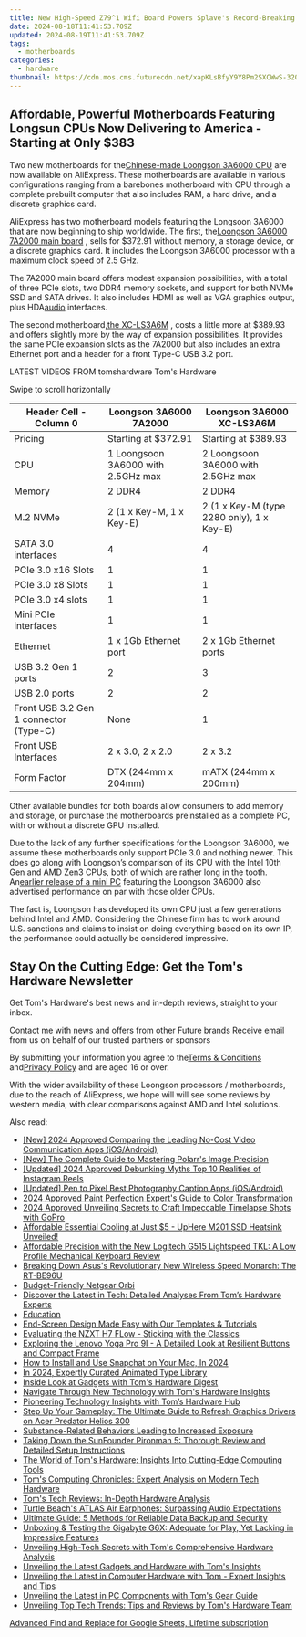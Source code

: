 ```yaml
---
title: New High-Speed Z79^1 Wifi Board Powers Splave's Record-Breaking Overclocking Feats
date: 2024-08-18T11:41:53.709Z
updated: 2024-08-19T11:41:53.709Z
tags:
  - motherboards
categories:
  - hardware
thumbnail: https://cdn.mos.cms.futurecdn.net/xapKLsBfyY9Y8Pm2SXCWwS-320-80.jpg
---
```


## Affordable, Powerful Motherboards Featuring Longsun CPUs Now Delivering to America - Starting at Only $383

Two new motherboards for the[Chinese-made Loongson 3A6000 CPU](https://tools.techidaily.com) are now available on AliExpress. These motherboards are available in various configurations ranging from a barebones motherboard with CPU through a complete prebuilt computer that also includes RAM, a hard drive, and a discrete graphics card.

 AliExpress has two motherboard models featuring the Longsoon 3A6000 that are now beginning to ship worldwide. The first, the[Loongson 3A6000 7A2000 main board](https://go.redirectingat.com/?id=92X1584492&xcust=tomshardware%5Fus%5F3426833342212546179&xs=1&url=https%3A%2F%2Fwww.aliexpress.us%2Fitem%2F3256806533337744.html&sref=https%3A%2F%2Fwww.tomshardware.com%2Fpc-components%2Fmotherboards%2Fmotherboards-and-systems-with-chinas-loongson-cpus-now-shipping-to-us-customers-options-start-from-dollar373-for-a-dtx-board-with-processor-and-cooler) , sells for $372.91 without memory, a storage device, or a discrete graphics card. It includes the Loongson 3A6000 processor with a maximum clock speed of 2.5 GHz.

 The 7A2000 main board offers modest expansion possibilities, with a total of three PCIe slots, two DDR4 memory sockets, and support for both NVMe SSD and SATA drives. It also includes HDMI as well as VGA graphics output, plus HDA[audio](https://tools.techidaily.com) interfaces.

 The second motherboard,[the XC-LS3A6M](https://go.redirectingat.com/?id=92X1584492&xcust=tomshardware%5Fus%5F1274473871414481181&xs=1&url=https%3A%2F%2Fwww.aliexpress.us%2Fitem%2F3256806779224228.html%23nav-specification&sref=https%3A%2F%2Fwww.tomshardware.com%2Fpc-components%2Fmotherboards%2Fmotherboards-and-systems-with-chinas-loongson-cpus-now-shipping-to-us-customers-options-start-from-dollar373-for-a-dtx-board-with-processor-and-cooler) , costs a little more at $389.93 and offers slightly more by the way of expansion possibilities. It provides the same PCIe expansion slots as the 7A2000 but also includes an extra Ethernet port and a header for a front Type-C USB 3.2 port.

 LATEST VIDEOS FROM tomshardware Tom's Hardware

 Swipe to scroll horizontally

| Header Cell - Column 0                 | Loongson 3A6000 7A2000             | Loongson 3A6000 XC-LS3A6M                 |
| -------------------------------------- | ---------------------------------- | ----------------------------------------- |
| Pricing                                | Starting at $372.91                | Starting at $389.93                       |
| CPU                                    | 1 Loongsoon 3A6000 with 2.5GHz max | 2 Loongsoon 3A6000 with 2.5GHz max        |
| Memory                                 | 2 DDR4                             | 2 DDR4                                    |
| M.2 NVMe                               | 2 (1 x Key-M, 1 x Key-E)           | 2 (1 x Key-M (type 2280 only), 1 x Key-E) |
| SATA 3.0 interfaces                    | 4                                  | 4                                         |
| PCIe 3.0 x16 Slots                     | 1                                  | 1                                         |
| PCIe 3.0 x8 Slots                      | 1                                  | 1                                         |
| PCIe 3.0 x4 slots                      | 1                                  | 1                                         |
| Mini PCIe interfaces                   | 1                                  | 1                                         |
| Ethernet                               | 1 x 1Gb Ethernet port              | 2 x 1Gb Ethernet ports                    |
| USB 3.2 Gen 1 ports                    | 2                                  | 3                                         |
| USB 2.0 ports                          | 2                                  | 2                                         |
| Front USB 3.2 Gen 1 connector (Type-C) | None                               | 1                                         |
| Front USB Interfaces                   | 2 x 3.0, 2 x 2.0                   | 2 x 3.2                                   |
| Form Factor                            | DTX (244mm x 204mm)                | mATX (244mm x 200mm)                      |

 Other available bundles for both boards allow consumers to add memory and storage, or purchase the motherboards preinstalled as a complete PC, with or without a discrete GPU installed.

 Due to the lack of any further specifications for the Loongson 3A6000, we assume these motherboards only support PCIe 3.0 and nothing newer. This does go along with Loongson’s comparison of its CPU with the Intel 10th Gen and AMD Zen3 CPUs, both of which are rather long in the tooth. An[earlier release of a mini PC](https://tools.techidaily.com) featuring the Loongson 3A6000 also advertised performance on par with those older CPUs.

 The fact is, Loongson has developed its own CPU just a few generations behind Intel and AMD. Considering the Chinese firm has to work around U.S. sanctions and claims to insist on doing everything based on its own IP, the performance could actually be considered impressive.

## Stay On the Cutting Edge: Get the Tom's Hardware Newsletter

 Get Tom's Hardware's best news and in-depth reviews, straight to your inbox.

 Contact me with news and offers from other Future brands  Receive email from us on behalf of our trusted partners or sponsors

 By submitting your information you agree to the[Terms & Conditions](https://futureplc.com/terms-conditions/) and[Privacy Policy](https://futureplc.com/privacy-policy/) and are aged 16 or over.

 With the wider availability of these Loongson processors / motherboards, due to the reach of AliExpress, we hope will will see some reviews by western media, with clear comparisons against AMD and Intel solutions.

<ins class="adsbygoogle"
     style="display:block"
     data-ad-format="autorelaxed"
     data-ad-client="ca-pub-7571918770474297"
     data-ad-slot="1223367746"></ins>



<ins class="adsbygoogle"
     style="display:block"
     data-ad-client="ca-pub-7571918770474297"
     data-ad-slot="8358498916"
     data-ad-format="auto"
     data-full-width-responsive="true"></ins>

<span class="atpl-alsoreadstyle">Also read:</span>
<div><ul>
<li><a href="https://screen-recording.techidaily.com/new-2024-approved-comparing-the-leading-no-cost-video-communication-apps-iosandroid/"><u>[New] 2024 Approved  Comparing the Leading No-Cost Video Communication Apps (iOS/Android)</u></a></li>
<li><a href="https://some-guidance.techidaily.com/new-the-complete-guide-to-mastering-polarrs-image-precision/"><u>[New] The Complete Guide to Mastering Polarr's Image Precision</u></a></li>
<li><a href="https://instagram-videos.techidaily.com/updated-2024-approved-debunking-myths-top-10-realities-of-instagram-reels/"><u>[Updated] 2024 Approved  Debunking Myths  Top 10 Realities of Instagram Reels</u></a></li>
<li><a href="https://extra-approaches.techidaily.com/updated-pen-to-pixel-best-photography-caption-apps-iosandroid/"><u>[Updated] Pen to Pixel  Best Photography Caption Apps (iOS/Android)</u></a></li>
<li><a href="https://extra-skills.techidaily.com/2024-approved-paint-perfection-experts-guide-to-color-transformation/"><u>2024 Approved  Paint Perfection  Expert's Guide to Color Transformation</u></a></li>
<li><a href="https://some-skills.techidaily.com/2024-approved-unveiling-secrets-to-craft-impeccable-timelapse-shots-with-gopro/"><u>2024 Approved  Unveiling Secrets to Craft Impeccable Timelapse Shots with GoPro</u></a></li>
<li><a href="https://hardware-reviews.techidaily.com/affordable-essential-cooling-at-just-5-uphere-m201-ssd-heatsink-unveiled/"><u>Affordable Essential Cooling at Just $5 - UpHere M201 SSD Heatsink Unveiled!</u></a></li>
<li><a href="https://hardware-reviews.techidaily.com/affordable-precision-with-the-new-logitech-g515-lightspeed-tkl-a-low-profile-mechanical-keyboard-review/"><u>Affordable Precision with the New Logitech G515 Lightspeed TKL: A Low Profile Mechanical Keyboard Review</u></a></li>
<li><a href="https://hardware-reviews.techidaily.com/breaking-down-asuss-revolutionary-new-wireless-speed-monarch-the-rt-be96u/"><u>Breaking Down Asus's Revolutionary New Wireless Speed Monarch: The RT-BE96U</u></a></li>
<li><a href="https://hardware-reviews.techidaily.com/budget-friendly-netgear-orbi/"><u>Budget-Friendly Netgear Orbi</u></a></li>
<li><a href="https://hardware-reviews.techidaily.com/discover-the-latest-in-tech-detailed-analyses-from-toms-hardware-experts/"><u>Discover the Latest in Tech: Detailed Analyses From Tom’s Hardware Experts</u></a></li>
<li><a href="https://hardware-reviews.techidaily.com/education/"><u>Education</u></a></li>
<li><a href="https://youtube-clips.techidaily.com/end-screen-design-made-easy-with-our-templates-and-tutorials/"><u>End-Screen Design Made Easy with Our Templates & Tutorials</u></a></li>
<li><a href="https://hardware-reviews.techidaily.com/evaluating-the-nzxt-h7-flow-sticking-with-the-classics/"><u>Evaluating the NZXT H7 FLow - Sticking with the Classics</u></a></li>
<li><a href="https://hardware-reviews.techidaily.com/exploring-the-lenovo-yoga-pro-9i-a-detailed-look-at-resilient-buttons-and-compact-frame/"><u>Exploring the Lenovo Yoga Pro 9I - A Detailed Look at Resilient Buttons and Compact Frame</u></a></li>
<li><a href="https://snapchat-videos.techidaily.com/how-to-install-and-use-snapchat-on-your-mac-in-2024/"><u>How to Install and Use Snapchat on Your Mac, In 2024</u></a></li>
<li><a href="https://some-knowledge.techidaily.com/in-2024-expertly-curated-animated-type-library/"><u>In 2024, Expertly Curated Animated Type Library</u></a></li>
<li><a href="https://hardware-reviews.techidaily.com/inside-look-at-gadgets-with-toms-hardware-digest/"><u>Inside Look at Gadgets with Tom's Hardware Digest</u></a></li>
<li><a href="https://hardware-reviews.techidaily.com/navigate-through-new-technology-with-toms-hardware-insights/"><u>Navigate Through New Technology with Tom's Hardware Insights</u></a></li>
<li><a href="https://hardware-reviews.techidaily.com/pioneering-technology-insights-with-toms-hardware-hub/"><u>Pioneering Technology Insights with Tom’s Hardware Hub</u></a></li>
<li><a href="https://win-amazing.techidaily.com/step-up-your-gameplay-the-ultimate-guide-to-refresh-graphics-drivers-on-acer-predator-helios-300/"><u>Step Up Your Gameplay: The Ultimate Guide to Refresh Graphics Drivers on Acer Predator Helios 300</u></a></li>
<li><a href="https://hardware-reviews.techidaily.com/substance-related-behaviors-leading-to-increased-exposure/"><u>Substance-Related Behaviors Leading to Increased Exposure</u></a></li>
<li><a href="https://hardware-reviews.techidaily.com/taking-down-the-sunfounder-pironman-5-thorough-review-and-detailed-setup-instructions/"><u>Taking Down the SunFounder Pironman 5: Thorough Review and Detailed Setup Instructions</u></a></li>
<li><a href="https://hardware-reviews.techidaily.com/the-world-of-toms-hardware-insights-into-cutting-edge-computing-tools/"><u>The World of Tom's Hardware: Insights Into Cutting-Edge Computing Tools</u></a></li>
<li><a href="https://hardware-reviews.techidaily.com/toms-computing-chronicles-expert-analysis-on-modern-tech-hardware/"><u>Tom's Computing Chronicles: Expert Analysis on Modern Tech Hardware</u></a></li>
<li><a href="https://hardware-reviews.techidaily.com/toms-tech-reviews-in-depth-hardware-analysis/"><u>Tom's Tech Reviews: In-Depth Hardware Analysis</u></a></li>
<li><a href="https://hardware-reviews.techidaily.com/turtle-beachs-atlas-air-earphones-surpassing-audio-expectations/"><u>Turtle Beach's ATLAS Air Earphones: Surpassing Audio Expectations</u></a></li>
<li><a href="https://tech-recovery.techidaily.com/ultimate-guide-5-methods-for-reliable-data-backup-and-security/"><u>Ultimate Guide: 5 Methods for Reliable Data Backup and Security</u></a></li>
<li><a href="https://hardware-reviews.techidaily.com/unboxing-and-testing-the-gigabyte-g6x-adequate-for-play-yet-lacking-in-impressive-features/"><u>Unboxing & Testing the Gigabyte G6X: Adequate for Play, Yet Lacking in Impressive Features</u></a></li>
<li><a href="https://hardware-reviews.techidaily.com/unveiling-high-tech-secrets-with-toms-comprehensive-hardware-analysis/"><u>Unveiling High-Tech Secrets with Tom's Comprehensive Hardware Analysis</u></a></li>
<li><a href="https://hardware-reviews.techidaily.com/unveiling-the-latest-gadgets-and-hardware-with-toms-insights/"><u>Unveiling the Latest Gadgets and Hardware with Tom's Insights</u></a></li>
<li><a href="https://hardware-reviews.techidaily.com/unveiling-the-latest-in-computer-hardware-with-tom-expert-insights-and-tips/"><u>Unveiling the Latest in Computer Hardware with Tom - Expert Insights and Tips</u></a></li>
<li><a href="https://hardware-reviews.techidaily.com/unveiling-the-latest-in-pc-components-with-toms-gear-guide/"><u>Unveiling the Latest in PC Components with Tom's Gear Guide</u></a></li>
<li><a href="https://hardware-reviews.techidaily.com/unveiling-top-tech-trends-tips-and-reviews-by-toms-hardware-team/"><u>Unveiling Top Tech Trends: Tips and Reviews by Tom's Hardware Team</u></a></li>
</ul></div>

<!-- affiliate ads begin -->
<a href="https://secure.2checkout.com/order/checkout.php?PRODS=4729642&QTY=1&AFFILIATE=108875&CART=1">Advanced Find and Replace for Google Sheets, Lifetime subscription</a>
<!-- affiliate ads end -->
